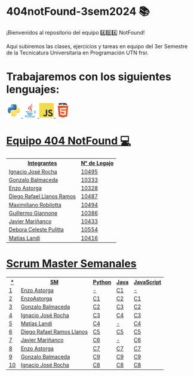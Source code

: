 # 404notFound-3sem2024 📚
¡Bienvenidos al repositorio del equipo 4️⃣0️⃣4️⃣ NotFound! 

Aquí subiremos las clases, ejercicios y tareas en equipo del 3er Semestre de la Tecnicatura Universitaria en Programación UTN frsr.


# Trabajaremos con los siguientes lenguajes:
<p align="left"> <a href="https://www.w3.org/html/" target="_blank" rel="noreferrer"><img src="https://raw.githubusercontent.com/devicons/devicon/master/icons/python/python-original.svg" alt="python" width="40" height="40"/> </a> <a href="https://www.java.com" target="_blank" rel="noreferrer"> <img src="https://raw.githubusercontent.com/devicons/devicon/master/icons/java/java-original.svg" alt="java" width="40" height="40"/> </a><a href="https://developer.mozilla.org/en-US/docs/Web/JavaScript" target="_blank" rel="noreferrer"> <img src="https://raw.githubusercontent.com/devicons/devicon/master/icons/javascript/javascript-original.svg" alt="javascript" width="40" height="40"/> <img src="https://raw.githubusercontent.com/devicons/devicon/master/icons/html5/html5-original-wordmark.svg" alt="html5" width="40" height="40"/> </a> </a>  <a href="https://www.python.org" target="_blank" rel="noreferrer"> </p>

# Equipo 404 NotFound 💻

<table>
  <tr>
    <th>Integrantes</th>
    <th>N° de Legajo</th>
  </tr>
  <tr>
    <td>Ignacio José Rocha</td>
    <td>10495</td>
  </tr>
  <tr>
    <td>Gonzalo Balmaceda</td>
    <td>10333</td>
  </tr>
  <tr>
    <td>Enzo Astorga</td>
    <td>10328</td>
  </tr>
  <tr>
    <td>Diego Rafael Llanos Ramos</td>
    <td>10487</td>
  </tr>
  <tr>
    <td>Maximiliano Robilotta</td>
    <td>10494</td>
  </tr>
  <tr>
    <td>Guillermo Giannone</td>
    <td>10386</td>
  </tr>
  <tr>
    <td>Javier Mariñanco</td>
    <td>10433</td>
  </tr>
  <tr>
    <td>Debora Celeste Pulitta</td>
    <td> 10554 </td>
  </tr>
  <tr>
    <td>Matías Landi</td>
    <td>10416</td>
  </tr>
</table>


# Scrum Master Semanales
<table>
  <tr>
    <th>*</th>
    <th>SM</th>
    <th>Python</th>
    <th>Java</th>
    <th>JavaScript</th>
  </tr>
  <tr>
    <td>1</td>
    <td>Enzo Astorga</td>
    <td>-</td>
    <td>C1</td>
    <td>-</td>
  </tr>
  <tr>
    <td>2</td>
    <td>EnzoAstorga</td>
    <td>C1</td>
    <td>C2</td>
    <td>C1</td>
  </tr>
  <tr>
    <td>3</td>
    <td>Gonzalo Balmaceda</td>
    <td>C2</td>
    <td>C3</td>
    <td>C2</td>
  </tr>
  <tr>
    <td>4</td>
    <td>Ignacio José Rocha</td>
    <td>C3</td>
    <td>C4</td>
    <td>C3</td>
  </tr>
  <tr>
    <td>5</td>
    <td>Matías Landi</td>
    <td>C4</td>
    <td>-</td>
    <td>C4</td>
  </tr>
  <tr>
    <td>6</td>
    <td>Diego Rafael Ramos Llanos</td>
    <td>C5</td>
    <td>C5</td>
    <td>C5</td>
  </tr>
  <tr>
    <td>7</td>
    <td>Javier Mariñanco</td>
    <td>C6</td>
    <td>-</td>
    <td>C6</td>
  </tr>
  <tr>
    <td>8</td>
    <td>Enzo Astorga</td>
    <td>C7</td>
    <td>C7</td>
    <td>C7</td>
  </tr>
  <tr>
    <td>9</td>
    <td>Gonzalo Balmaceda</td>
    <td>C9</td>
    <td>C9</td>
    <td>C9</td>
  </tr>
  <tr>
    <td>10</td>
    <td>Ignacio José Rocha</td>
    <td>C8</td>
    <td>C8</td>
    <td>C8</td>
  </tr>
</table>
</table>
